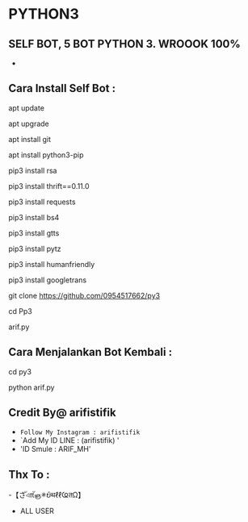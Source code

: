 # PYTHON3
SELF BOT, 5 BOT PYTHON 3. WROOOK 100%
------
-
Cara Install Self Bot :
------
apt update

apt upgrade

apt install git

apt install python3-pip

pip3 install rsa

pip3 install thrift==0.11.0

pip3 install requests

pip3 install bs4

pip3 install gtts

pip3 install pytz

pip3 install humanfriendly

pip3 install googletrans

git clone https://github.com/0954517662/py3

cd Pp3

arif.py

Cara Menjalankan Bot Kembali :
------
cd py3

python arif.py


Credit By@ arifistifik
------
- `Follow My Instagram : arifistifik`
- `Add My ID LINE : (arifistifik) '
- 'ID Smule : ARIF_MH'

Thx To :
------
-【さัএπัஞ✵ບิथℓℓҨतΩ】
- ALL USER
